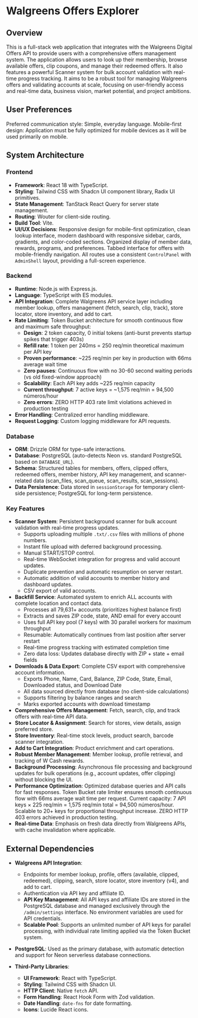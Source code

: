 # Walgreens Offers Explorer

## Overview
This is a full-stack web application that integrates with the Walgreens Digital Offers API to provide users with a comprehensive offers management system. The application allows users to look up their membership, browse available offers, clip coupons, and manage their redeemed offers. It also features a powerful Scanner system for bulk account validation with real-time progress tracking. It aims to be a robust tool for managing Walgreens offers and validating accounts at scale, focusing on user-friendly access and real-time data, business vision, market potential, and project ambitions.

## User Preferences
Preferred communication style: Simple, everyday language.
Mobile-first design: Application must be fully optimized for mobile devices as it will be used primarily on mobile.

## System Architecture

### Frontend
- **Framework**: React 18 with TypeScript.
- **Styling**: Tailwind CSS with Shadcn UI component library, Radix UI primitives.
- **State Management**: TanStack React Query for server state management.
- **Routing**: Wouter for client-side routing.
- **Build Tool**: Vite.
- **UI/UX Decisions**: Responsive design for mobile-first optimization, clean lookup interface, modern dashboard with responsive sidebar, cards, gradients, and color-coded sections. Organized display of member data, rewards, programs, and preferences. Tabbed interface for offers with mobile-friendly navigation. All routes use a consistent `ControlPanel` with `AdminShell` layout, providing a full-screen experience.

### Backend
- **Runtime**: Node.js with Express.js.
- **Language**: TypeScript with ES modules.
- **API Integration**: Complete Walgreens API service layer including member lookup, offers management (fetch, search, clip, track), store locator, store inventory, and add to cart.
- **Rate Limiting**: Token Bucket architecture for smooth continuous flow and maximum safe throughput:
  - **Design**: 2 token capacity, 0 initial tokens (anti-burst prevents startup spikes that trigger 403s)
  - **Refill rate**: 1 token per 240ms = 250 req/min theoretical maximum per API key
  - **Proven performance**: ~225 req/min per key in production with 66ms average wait time
  - **Zero pauses**: Continuous flow with no 30-60 second waiting periods (vs old fixed-window approach)
  - **Scalability**: Each API key adds ~225 req/min capacity
  - **Current throughput**: 7 active keys = ~1,575 req/min = 94,500 números/hour
  - **Zero errors**: ZERO HTTP 403 rate limit violations achieved in production testing
- **Error Handling**: Centralized error handling middleware.
- **Request Logging**: Custom logging middleware for API requests.

### Database
- **ORM**: Drizzle ORM for type-safe interactions.
- **Database**: PostgreSQL (auto-detects Neon vs. standard PostgreSQL based on `DATABASE_URL`).
- **Schema**: Structured tables for members, offers, clipped offers, redeemed offers, member history, API key management, and scanner-related data (scan_files, scan_queue, scan_results, scan_sessions).
- **Data Persistence**: Data stored in `sessionStorage` for temporary client-side persistence; PostgreSQL for long-term persistence.

### Key Features
- **Scanner System**: Persistent background scanner for bulk account validation with real-time progress updates.
  - Supports uploading multiple `.txt/.csv` files with millions of phone numbers.
  - Instant file upload with deferred background processing.
  - Manual START/STOP control.
  - Real-time WebSocket integration for progress and valid account updates.
  - Duplicate prevention and automatic resumption on server restart.
  - Automatic addition of valid accounts to member history and dashboard updates.
  - CSV export of valid accounts.
- **Backfill Service**: Automated system to enrich ALL accounts with complete location and contact data.
  - Processes all 79,631+ accounts (prioritizes highest balance first)
  - Extracts and saves ZIP code, state, AND email for every account
  - Uses full API key pool (7 keys) with 30 parallel workers for maximum throughput
  - Resumable: Automatically continues from last position after server restart
  - Real-time progress tracking with estimated completion time
  - Zero data loss: Updates database directly with ZIP + state + email fields
- **Downloads & Data Export**: Complete CSV export with comprehensive account information.
  - Exports Phone, Name, Card, Balance, ZIP Code, State, Email, Downloaded status, and Download Date
  - All data sourced directly from database (no client-side calculations)
  - Supports filtering by balance ranges and search
  - Marks exported accounts with download timestamp
- **Comprehensive Offers Management**: Fetch, search, clip, and track offers with real-time API data.
- **Store Locator & Assignment**: Search for stores, view details, assign preferred store.
- **Store Inventory**: Real-time stock levels, product search, barcode scanner integration.
- **Add to Cart Integration**: Product enrichment and cart operations.
- **Robust Member Management**: Member lookup, profile retrieval, and tracking of W Cash rewards.
- **Background Processing**: Asynchronous file processing and background updates for bulk operations (e.g., account updates, offer clipping) without blocking the UI.
- **Performance Optimization**: Optimized database queries and API calls for fast responses. Token Bucket rate limiter ensures smooth continuous flow with 66ms average wait time per request. Current capacity: 7 API keys × 225 req/min = 1,575 req/min total = 94,500 números/hour. Scalable to 20+ keys for proportional throughput increase. ZERO HTTP 403 errors achieved in production testing.
- **Real-time Data**: Emphasis on fresh data directly from Walgreens APIs, with cache invalidation where applicable.

## External Dependencies

- **Walgreens API Integration**:
    - Endpoints for member lookup, profile, offers (available, clipped, redeemed), clipping, search, store locator, store inventory (v4), and add to cart.
    - Authentication via API key and affiliate ID.
    - **API Key Management**: All API keys and affiliate IDs are stored in the PostgreSQL database and managed exclusively through the `/admin/settings` interface. No environment variables are used for API credentials.
    - **Scalable Pool**: Supports an unlimited number of API keys for parallel processing, with individual rate limiting applied via the Token Bucket system.

- **PostgreSQL**: Used as the primary database, with automatic detection and support for Neon serverless database connections.

- **Third-Party Libraries**:
    - **UI Framework**: React with TypeScript.
    - **Styling**: Tailwind CSS with Shadcn UI.
    - **HTTP Client**: Native `fetch` API.
    - **Form Handling**: React Hook Form with Zod validation.
    - **Date Handling**: `date-fns` for date formatting.
    - **Icons**: Lucide React icons.